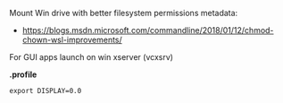 Mount Win drive with better filesystem permissions metadata:
- https://blogs.msdn.microsoft.com/commandline/2018/01/12/chmod-chown-wsl-improvements/

For GUI apps launch on win xserver (vcxsrv)

**.profile**
```
export DISPLAY=0.0
```
